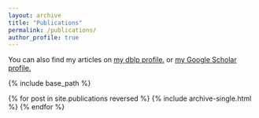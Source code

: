 ```yaml
---
layout: archive
title: "Publications"
permalink: /publications/
author_profile: true
---
```


<!-- {% if author.googlescholar %} -->
You can also find my articles on <u><a href="{{https://dblp.org/pers/hd/h/Huang:Hongyao}}">my dblp profile</a>.</u> or <u><a href="{{https://scholar.google.com/citations?hl=en&user=BDOpOLkAAAAJ}}">my Google Scholar profile</a>.</u>
<!-- {% endif %} -->

{% include base_path %}

{% for post in site.publications reversed %}
  {% include archive-single.html %}
{% endfor %}
